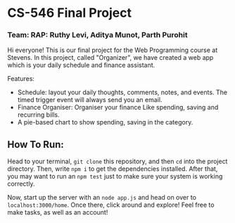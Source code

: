 # CS-546 Final Project
### Team: RAP: Ruthy Levi, Aditya Munot, Parth Purohit

Hi everyone! This is our final project for the Web Programming course at Stevens. In this project, called "Organizer", we have created a web app which is your daily schedule and finance assistant.

Features:
- Schedule: layout your daily thoughts, comments, notes, and events. The timed trigger event will always send you an email.
- Finance Organiser: Organiser your finance Like spending, saving and recurring bills. 
- A pie-based chart to show spending, saving in the category. 

## How To Run:
Head to your terminal, `git clone` this repository, and then `cd` into the project directory. Then, write `npm i` to get the dependencies installed.  After that, you may want to run an `npm test` just to make sure your system is working correctly.

Now, start up the server with an `node app.js` and head on over to `localhost:3000/home`. Once there, click around and explore! Feel free to make tasks, as well as an account!
